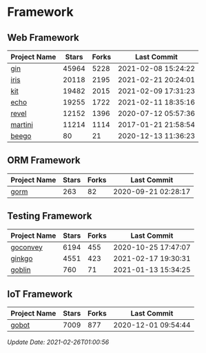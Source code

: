 # Framework

## Web Framework
| Project Name | Stars | Forks | Last Commit |
| ------------ | ----- | ----- | ----------- |
| [gin](https://github.com/gin-gonic/gin) | 45964 | 5228 | 2021-02-08 15:24:22 |
| [iris](https://github.com/kataras/iris) | 20118 | 2195 | 2021-02-21 20:24:01 |
| [kit](https://github.com/go-kit/kit) | 19482 | 2015 | 2021-02-09 17:31:23 |
| [echo](https://github.com/labstack/echo) | 19255 | 1722 | 2021-02-11 18:35:16 |
| [revel](https://github.com/revel/revel) | 12152 | 1396 | 2020-07-12 05:57:36 |
| [martini](https://github.com/go-martini/martini) | 11214 | 1114 | 2017-01-21 21:58:54 |
| [beego](https://github.com/astaxie/beego) | 80 | 21 | 2020-12-13 11:36:23 |

## ORM Framework
| Project Name | Stars | Forks | Last Commit |
| ------------ | ----- | ----- | ----------- |
| [gorm](https://github.com/jinzhu/gorm) | 263 | 82 | 2020-09-21 02:28:17 |

## Testing Framework
| Project Name | Stars | Forks | Last Commit |
| ------------ | ----- | ----- | ----------- |
| [goconvey](https://github.com/smartystreets/goconvey) | 6194 | 455 | 2020-10-25 17:47:07 |
| [ginkgo](https://github.com/onsi/ginkgo) | 4551 | 423 | 2021-02-17 19:30:31 |
| [goblin](https://github.com/franela/goblin) | 760 | 71 | 2021-01-13 15:34:25 |

## IoT Framework
| Project Name | Stars | Forks | Last Commit |
| ------------ | ----- | ----- | ----------- |
| [gobot](https://github.com/hybridgroup/gobot) | 7009 | 877 | 2020-12-01 09:54:44 |

*Update Date: 2021-02-26T01:00:56*